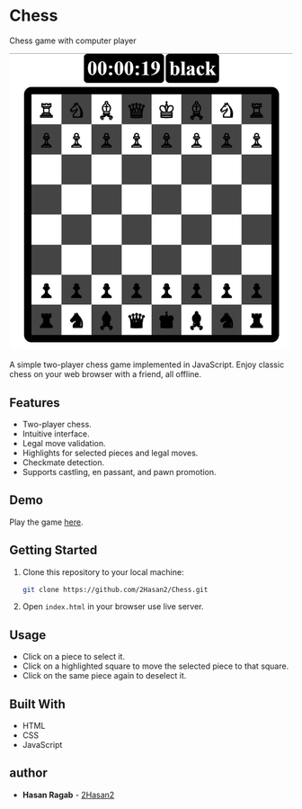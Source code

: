 # Chess
 Chess game with computer player

![Chess Game Screenshot](screenshot.png)

A simple two-player chess game implemented in JavaScript. Enjoy classic chess on your web browser with a friend, all offline.

## Features

- Two-player chess.
- Intuitive interface.
- Legal move validation.
- Highlights for selected pieces and legal moves.
- Checkmate detection.
- Supports castling, en passant, and pawn promotion.

## Demo

Play the game [here](https://2hasan2.github.io/Chess/).

## Getting Started

1. Clone this repository to your local machine:

   ```bash
   git clone https://github.com/2Hasan2/Chess.git
    ```

2. Open `index.html` in your browser use live server.

## Usage

- Click on a piece to select it.
- Click on a highlighted square to move the selected piece to that square.
- Click on the same piece again to deselect it.

## Built With

- HTML
- CSS
- JavaScript

## author

- **Hasan Ragab** - [2Hasan2](https://github.com/2Hasan2/)